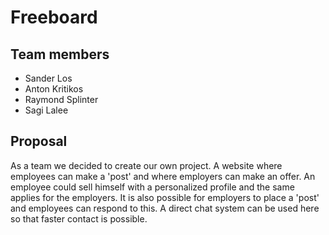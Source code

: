 # Freeboard

## Team members
- Sander Los
- Anton Kritikos
- Raymond Splinter
- Sagi Lalee

## Proposal
As a team we decided to create our own project. A website where employees can make a 'post' and where employers can make an offer. An employee could sell himself with a personalized profile and the same applies for the employers. 
It is also possible for employers to place a 'post' and employees can respond to this. A direct chat system can be used here so that faster contact is possible.
